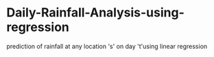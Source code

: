 # Daily-Rainfall-Analysis-using-regression
prediction of rainfall at any location 's' on day 't'using linear regression
